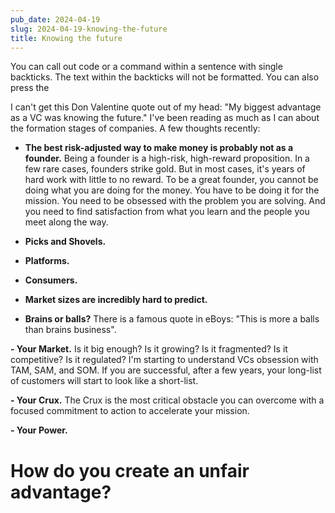 ```yaml
---
pub_date: 2024-04-19
slug: 2024-04-19-knowing-the-future
title: Knowing the future
---
```


You can call out code or a command within a sentence with single backticks. The text within the backticks will not be formatted. You can also press the

I can't get this Don Valentine quote out of my head: "My biggest advantage as a VC was knowing the future." I've been
reading as much as I can about the formation stages of companies. A few thoughts recently:

- **The best risk-adjusted way to make money is probably not as a founder.** Being a founder is a high-risk, high-reward
  proposition. In a few rare cases, founders strike gold. But in most cases, it's years of hard work with little to
  no reward. To be a great founder, you cannot be doing what you are doing for the money. You have to be doing it
  for the mission. You need to be obsessed with the problem you are solving. And you need to find satisfaction from
  what you learn and the people you meet along the way.

- **Picks and Shovels.**

- **Platforms.**

- **Consumers.**

- **Market sizes are incredibly hard to predict.**

- **Brains or balls?** There is a famous quote in eBoys: "This is more a balls than brains business".

**- Your Market.** Is it big enough? Is it growing? Is it fragmented? Is it competitive? Is it regulated? I'm
starting to understand VCs obsession with TAM, SAM, and SOM. If you are successful, after a few years, your
long-list of customers will start to look like a short-list.

**- Your Crux.** The Crux is the most critical obstacle you can overcome with a focused commitment to action to
accelerate your mission.

**- Your Power.**

# How do you create an unfair advantage?

#